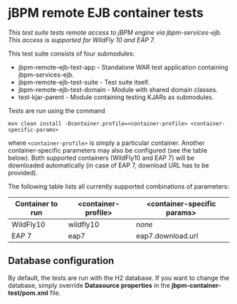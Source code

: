 jBPM remote EJB container tests
=====================

*This test suite tests remote access to jBPM engine via jbpm-services-ejb. This access is supported for WildFly 10 and EAP 7.*

This test suite consists of four submodules:
* jbpm-remote-ejb-test-app - Standalone WAR test application containing jbpm-services-ejb.
* jbpm-remote-ejb-test-suite - Test suite itself.
* jbpm-remote-ejb-test-domain - Module with shared domain classes.
* test-kjar-parent - Module containing testing KJARs as submodules.

Tests are run using the command

```mvn clean install -Dcontainer.profile=<container-profile> <container-specific-params>```

where `<container-profile>` is simply a particular container. Another container-specific parameters may also be configured (see the table below).
Both supported containers (WildFly10 and EAP 7) will be downloaded automatically (in case of EAP 7, download URL has to be provided).

The following table lists all currently supported combinations of parameters:

| Container to run    | \<container-profile\> | \<container-specific params\>             |
| -----------------   | --------------------- | ----------------------------------------- |
|     WildFly10       | wildfly10             | *none*                                    |
|     EAP 7           | eap7                  | eap7.download.url                         |

## Database configuration
By default, the tests are run with the H2 database. If you want to change the database, simply override **Datasource properties** in the **jbpm-container-test/pom.xml** file.